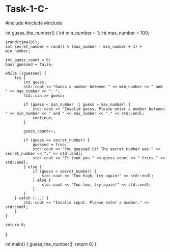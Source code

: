 # Task-1-C-

#include <iostream>
#include <cstdlib>
#include <ctime>

int guess_the_number() {
    int min_number = 1;
    int max_number = 100;
    
    srand(time(0));
    int secret_number = rand() % (max_number - min_number + 1) + min_number;
    
    int guess_count = 0;
    bool guessed = false;
    
    while (!guessed) {
        try {
            int guess;
            std::cout << "Guess a number between " << min_number << " and " << max_number << ": ";
            std::cin >> guess;
            
            if (guess < min_number || guess > max_number) {
                std::cout << "Invalid guess. Please enter a number between " << min_number << " and " << max_number << "." << std::endl;
                continue;
            }
            
            guess_count++;
            
            if (guess == secret_number) {
                guessed = true;
                std::cout << "You guessed it! The secret number was " << secret_number << "." << std::endl;
                std::cout << "It took you " << guess_count << " tries." << std::endl;
            } else {
                if (guess > secret_number) {
                    std::cout << "Too high, try again!" << std::endl;
                } else {
                    std::cout << "Too low, try again!" << std::endl;
                }
            }
        } catch (...) {
            std::cout << "Invalid input. Please enter a number." << std::endl;
        }
    }
    
    return 0;
}

int main() {
    guess_the_number();
    return 0;
}
